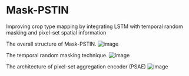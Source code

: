 # Mask-PSTIN
Improving crop type mapping by integrating LSTM with temporal random masking and pixel-set spatial information 

The overall structure of Mask-PSTIN.
![image](https://github.com/user-attachments/assets/f9767bfd-7a21-4e0b-8830-7c3613dbb72f)

The temporal random masking technique.
![image](https://github.com/user-attachments/assets/f7f31341-855f-442f-ae7a-b3e875318fa8)

The architecture of pixel-set aggregation encoder (PSAE)
![image](https://github.com/user-attachments/assets/1a3b42b0-8dba-42b9-9ddb-4bd5bf30abc6)




